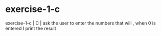 # exercise-1-c
exercise-1-c | C | ask the user to enter the numbers that will , when 0 is entered I print the result
